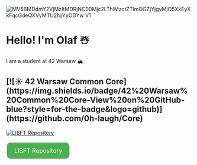 ![MV5BMDdmY2VjMzItMDRjNC00Mjc2LThlMzctZTlmOGZjYjgyMjQ5XkEyXkFqcGdeQXVyMTU2NjYyODYw _V1_](https://github.com/0h-laugh/0h-laugh/assets/142859984/0535007a-520a-46cd-890c-720c8a929f79)

<h1> Hello! I'm Olaf ☃️ </h1>
I am a student at 42 Warsaw 🏔️

<h2>[![☀️ 42 Warsaw Common Core](https://img.shields.io/badge/42%20Warsaw%20Common%20Core-View%20on%20GitHub-blue?style=for-the-badge&logo=github)](https://github.com/0h-laugh/Core)</h2>
<a href="https://github.com/0h-laugh/Core/tree/main/libft"><img src="https://img.shields.io/badge/LIBFT-Repository-brightgreen" alt="LIBFT Repository"></a>

<a href="https://github.com/0h-laugh/Core/tree/main/libft" style="background-color:#4CAF50;color:white;padding:12px 20px;text-align:center;text-decoration:none;display:inline-block;font-size:16px;margin:4px 2px;border-radius:10px;cursor:pointer;">LIBFT Repository</a>

